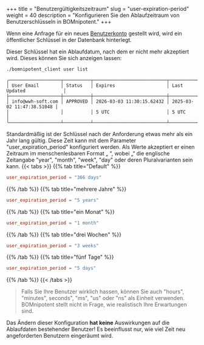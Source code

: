 +++
title = "Benutzergültigkeitszeitraum"
slug = "user-expiration-period"
weight = 40
description = "Konfigurieren Sie den Ablaufzeitraum von Benutzerschlüsseln in BOMnipotent."
+++

Wenn eine Anfrage für ein neues [Benutzerkonto](/de/client/basics/account-creation/) gestellt wird, wird ein öffentlicher Schlüssel in der Datenbank hinterlegt.

Dieser Schlüssel hat ein Ablaufdatum, nach dem er nicht mehr akzeptiert wird. Dieses können Sie sich anzeigen lassen:
```bash
./bomnipotent_client user list
```
``` {wrap="false" title="output"}
╭───────────────────┬──────────┬───────────────────────────┬───────────────────────────╮
│ User Email        │ Status   │ Expires                   │ Last Updated              │
├───────────────────┼──────────┼───────────────────────────┼───────────────────────────┤
│ info@wwh-soft.com │ APPROVED │ 2026-03-03 11:30:15.62432 │ 2025-03-02 11:47:38.51048 │
│                   │          │ 5 UTC                     │ 5 UTC                     │
╰───────────────────┴──────────┴───────────────────────────┴───────────────────────────╯
```

Standardmäßig ist der Schlüssel nach der Anforderung etwas mehr als ein Jahr lang gültig. Diese Zeit kann mit dem Parameter "user_expiration_period" konfiguriert werden. Als Werte akzeptiert er einen Zeitraum im menschenlesbaren Format „<Zahl> <Einheit>“, wobei „<Einheit>“ die englische Zeitangabe "year", "month", "week", "day" oder deren Pluralvarianten sein kann.
{{< tabs >}}
{{% tab title="Default" %}}
```toml
user_expiration_period = "366 days"
```
{{% /tab %}}
{{% tab title="mehrere Jahre" %}}
```toml
user_expiration_period = "5 years"
```
{{% /tab %}}
{{% tab title="ein Monat" %}}
```toml
user_expiration_period = "1 month"
```
{{% /tab %}}
{{% tab title="drei Wochen" %}}
```toml
user_expiration_period = "3 weeks"
```
{{% /tab %}}
{{% tab title="fünf Tage" %}}
```toml
user_expiration_period = "5 days"
```
{{% /tab %}}
{{< /tabs >}}

> Falls Sie Ihre Benutzer wirklich hassen, können Sie auch "hours", "minutes", seconds", "ms", "us" oder "ns" als Einheit verwenden. BOMnipotent stellt nicht in Frage, wie realistisch Ihre Erwartungen sind.

Das Ändern dieser Konfiguration **hat keine** Auswirkungen auf die Ablaufdaten bestehender Benutzer! Es beeinflusst nur, wie viel Zeit neu angeforderten Benutzern eingeräumt wird.
